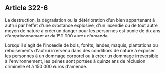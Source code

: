 Article 322-6
----
La destruction, la dégradation ou la détérioration d'un bien appartenant à
autrui par l'effet d'une substance explosive, d'un incendie ou de tout autre
moyen de nature à créer un danger pour les personnes est punie de dix ans
d'emprisonnement et de 150 000 euros d'amende.

Lorsqu'il s'agit de l'incendie de bois, forêts, landes, maquis, plantations ou
reboisements d'autrui intervenu dans des conditions de nature à exposer les
personnes à un dommage corporel ou à créer un dommage irréversible à
l'environnement, les peines sont portées à quinze ans de réclusion criminelle et
à 150 000 euros d'amende.
